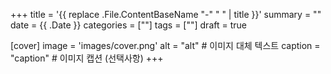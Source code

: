 +++
title = '{{ replace .File.ContentBaseName "-" " " | title }}'
summary = ""
date = {{ .Date }}
categories = [""]
tags = [""]
draft = true

[cover]
image = 'images/cover.png'
alt = "alt"  # 이미지 대체 텍스트
caption = "caption"  # 이미지 캡션 (선택사항)
+++
